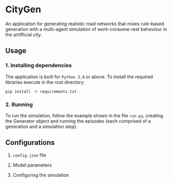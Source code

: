 # CityGen

An application for generating realistic road networks that mixes rule-based generation with a multi-agent simulation of work-consume-rest behaviour in the artifficial city.

## Usage

### 1. Installing dependencies 

The application is built for `Python 3.8` or above. To install the required libraries execute in the root directory:

```
pip install -r requirements.txt
```

### 2. Running 

To run the simulation, follow the example shown in the file `run.py`, creating the Generator object and running the episodes (each comprised of a generation and a simulation step).

## Configurations

1. `config.json` file

2. Model parameters

3. Configuring the simulation